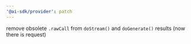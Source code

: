 ```yaml
---
'@ai-sdk/provider': patch
---
```


remove obsolete `.rawCall` from `doStream()` and `doGenerate()` results (now there is request)
